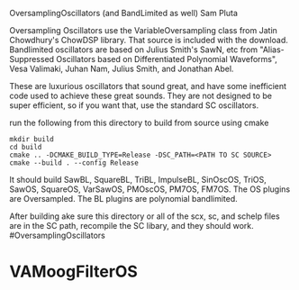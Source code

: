 OversamplingOscillators (and BandLimited as well)
Sam Pluta

Oversampling Oscillators use the VariableOversampling class from Jatin Chowdhury's ChowDSP library. That source is included with the download. Bandlimited oscillators are based on Julius Smith's SawN, etc from "Alias-Suppressed Oscillators based on Differentiated Polynomial Waveforms", Vesa Valimaki, Juhan Nam, Julius Smith, and Jonathan Abel.

These are luxurious oscillators that sound great, and have some inefficient code used to achieve these great sounds. They are not designed to be super efficient, so if you want that, use the standard SC oscillators.


run the following from this directory to build from source using cmake

```
mkdir build
cd build
cmake .. -DCMAKE_BUILD_TYPE=Release -DSC_PATH=<PATH TO SC SOURCE> 
cmake --build . --config Release
```

It should build SawBL, SquareBL, TriBL, ImpulseBL, SinOscOS, TriOS, SawOS, SquareOS, VarSawOS, PMOscOS, PM7OS, FM7OS. The OS plugins are Oversampled. The BL plugins are polynomial bandlimited.

After building ake sure this directory or all of the scx, sc, and schelp files are in the SC path, recompile the SC libary, and they should work. #OversamplingOscillators
# VAMoogFilterOS

